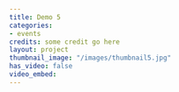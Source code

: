 ```yaml
---
title: Demo 5
categories:
- events
credits: some credit go here
layout: project
thumbnail_image: "/images/thumbnail5.jpg"
has_video: false
video_embed:
---
```

